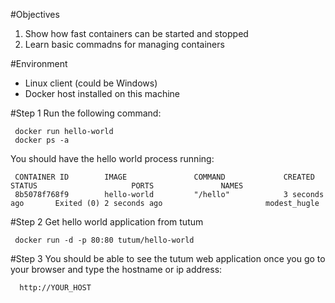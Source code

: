#Objectives 
1. Show how fast containers can be started and stopped
2. Learn basic commadns for managing containers

#Environment

* Linux client (could be Windows)
* Docker host installed on this machine

#Step 1 
Run the following command:

     docker run hello-world
     docker ps -a

You should have the hello world process running: 

     CONTAINER ID        IMAGE               COMMAND             CREATED             STATUS                     PORTS               NAMES
     8b5078f768f9        hello-world         "/hello"            3 seconds ago       Exited (0) 2 seconds ago                       modest_hugle


#Step 2
Get hello world application from tutum 

     docker run -d -p 80:80 tutum/hello-world

#Step 3
You should be able to see the tutum web application once you go to your browser and type the hostname  or ip address:

      http://YOUR_HOST





